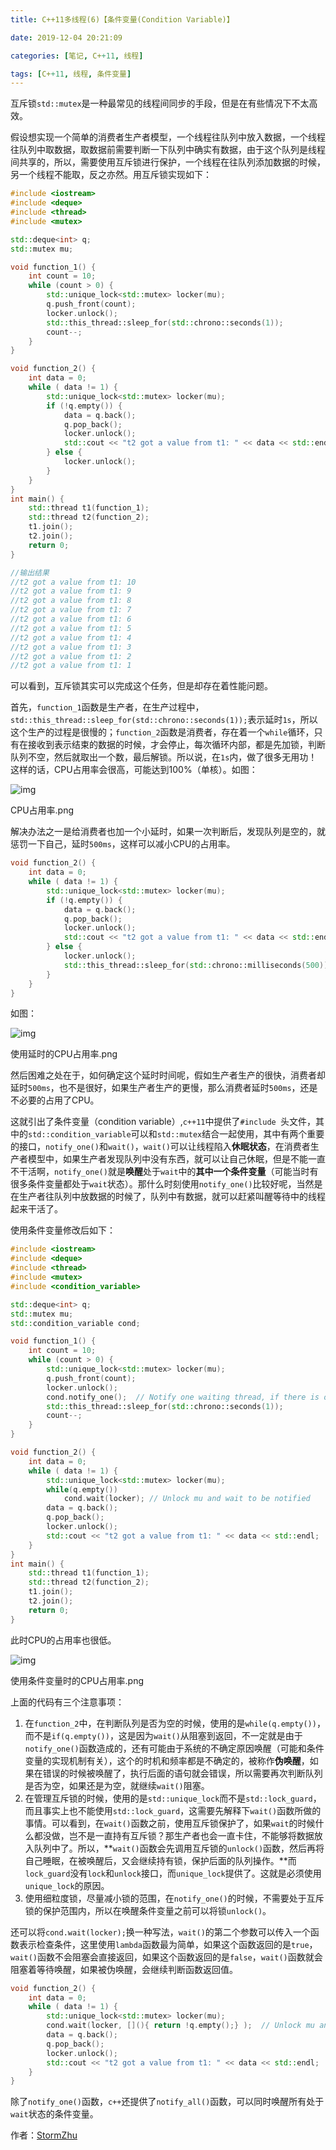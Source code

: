 ```yaml
---
title: C++11多线程(6)【条件变量(Condition Variable)】

date: 2019-12-04 20:21:09

categories: [笔记, C++11, 线程]

tags: [C++11, 线程, 条件变量]
---
```


互斥锁`std::mutex`是一种最常见的线程间同步的手段，但是在有些情况下不太高效。

假设想实现一个简单的消费者生产者模型，一个线程往队列中放入数据，一个线程往队列中取数据，取数据前需要判断一下队列中确实有数据，由于这个队列是线程间共享的，所以，需要使用互斥锁进行保护，一个线程在往队列添加数据的时候，另一个线程不能取，反之亦然。用互斥锁实现如下：

```cpp
#include <iostream>
#include <deque>
#include <thread>
#include <mutex>

std::deque<int> q;
std::mutex mu;

void function_1() {
    int count = 10;
    while (count > 0) {
        std::unique_lock<std::mutex> locker(mu);
        q.push_front(count);
        locker.unlock();
        std::this_thread::sleep_for(std::chrono::seconds(1));
        count--;
    }
}

void function_2() {
    int data = 0;
    while ( data != 1) {
        std::unique_lock<std::mutex> locker(mu);
        if (!q.empty()) {
            data = q.back();
            q.pop_back();
            locker.unlock();
            std::cout << "t2 got a value from t1: " << data << std::endl;
        } else {
            locker.unlock();
        }
    }
}
int main() {
    std::thread t1(function_1);
    std::thread t2(function_2);
    t1.join();
    t2.join();
    return 0;
}

//输出结果
//t2 got a value from t1: 10
//t2 got a value from t1: 9
//t2 got a value from t1: 8
//t2 got a value from t1: 7
//t2 got a value from t1: 6
//t2 got a value from t1: 5
//t2 got a value from t1: 4
//t2 got a value from t1: 3
//t2 got a value from t1: 2
//t2 got a value from t1: 1
```

可以看到，互斥锁其实可以完成这个任务，但是却存在着性能问题。

首先，`function_1`函数是生产者，在生产过程中，`std::this_thread::sleep_for(std::chrono::seconds(1));`表示延时`1s`，所以这个生产的过程是很慢的；`function_2`函数是消费者，存在着一个`while`循环，只有在接收到表示结束的数据的时候，才会停止，每次循环内部，都是先加锁，判断队列不空，然后就取出一个数，最后解锁。所以说，在`1s`内，做了很多无用功！这样的话，CPU占用率会很高，可能达到100%（单核）。如图：

![img](https://upload-images.jianshu.io/upload_images/4427263-4ac3dca6030dd96f.png?imageMogr2/auto-orient/strip|imageView2/2/w/616/format/webp)

CPU占用率.png

解决办法之一是给消费者也加一个小延时，如果一次判断后，发现队列是空的，就惩罚一下自己，延时`500ms`，这样可以减小CPU的占用率。

```cpp
void function_2() {
    int data = 0;
    while ( data != 1) {
        std::unique_lock<std::mutex> locker(mu);
        if (!q.empty()) {
            data = q.back();
            q.pop_back();
            locker.unlock();
            std::cout << "t2 got a value from t1: " << data << std::endl;
        } else {
            locker.unlock();
            std::this_thread::sleep_for(std::chrono::milliseconds(500));
        }
    }
}
```

如图：

![img](https://upload-images.jianshu.io/upload_images/4427263-236c78f4efd1ef35.png?imageMogr2/auto-orient/strip|imageView2/2/w/630/format/webp)

使用延时的CPU占用率.png

然后困难之处在于，如何确定这个延时时间呢，假如生产者生产的很快，消费者却延时`500ms`，也不是很好，如果生产者生产的更慢，那么消费者延时`500ms`，还是不必要的占用了CPU。

这就引出了条件变量（condition variable）,`c++11`中提供了`#include `头文件，其中的`std::condition_variable`可以和`std::mutex`结合一起使用，其中有两个重要的接口，`notify_one()`和`wait()`，`wait()`可以让线程陷入**休眠状态**，在消费者生产者模型中，如果生产者发现队列中没有东西，就可以让自己休眠，但是不能一直不干活啊，`notify_one()`就是**唤醒**处于`wait`中的**其中一个条件变量**（可能当时有很多条件变量都处于`wait`状态）。那什么时刻使用`notify_one()`比较好呢，当然是在生产者往队列中放数据的时候了，队列中有数据，就可以赶紧叫醒等待中的线程起来干活了。

使用条件变量修改后如下：

```cpp
#include <iostream>
#include <deque>
#include <thread>
#include <mutex>
#include <condition_variable>

std::deque<int> q;
std::mutex mu;
std::condition_variable cond;

void function_1() {
    int count = 10;
    while (count > 0) {
        std::unique_lock<std::mutex> locker(mu);
        q.push_front(count);
        locker.unlock();
        cond.notify_one();  // Notify one waiting thread, if there is one.
        std::this_thread::sleep_for(std::chrono::seconds(1));
        count--;
    }
}

void function_2() {
    int data = 0;
    while ( data != 1) {
        std::unique_lock<std::mutex> locker(mu);
        while(q.empty())
            cond.wait(locker); // Unlock mu and wait to be notified
        data = q.back();
        q.pop_back();
        locker.unlock();
        std::cout << "t2 got a value from t1: " << data << std::endl;
    }
}
int main() {
    std::thread t1(function_1);
    std::thread t2(function_2);
    t1.join();
    t2.join();
    return 0;
}
```

此时CPU的占用率也很低。

![img](https://upload-images.jianshu.io/upload_images/4427263-236c78f4efd1ef35.png?imageMogr2/auto-orient/strip|imageView2/2/w/630/format/webp)

使用条件变量时的CPU占用率.png

上面的代码有三个注意事项：

1. 在`function_2`中，在判断队列是否为空的时候，使用的是`while(q.empty())`，而不是`if(q.empty())`，这是因为`wait()`从阻塞到返回，不一定就是由于`notify_one()`函数造成的，还有可能由于系统的不确定原因唤醒（可能和条件变量的实现机制有关），这个的时机和频率都是不确定的，被称作**伪唤醒**，如果在错误的时候被唤醒了，执行后面的语句就会错误，所以需要再次判断队列是否为空，如果还是为空，就继续`wait()`阻塞。
2. 在管理互斥锁的时候，使用的是`std::unique_lock`而不是`std::lock_guard`，而且事实上也不能使用`std::lock_guard`，这需要先解释下`wait()`函数所做的事情。可以看到，在`wait()`函数之前，使用互斥锁保护了，如果`wait`的时候什么都没做，岂不是一直持有互斥锁？那生产者也会一直卡住，不能够将数据放入队列中了。所以，**`wait()`函数会先调用互斥锁的`unlock()`函数，然后再将自己睡眠，在被唤醒后，又会继续持有锁，保护后面的队列操作。**而`lock_guard`没有`lock`和`unlock`接口，而`unique_lock`提供了。这就是必须使用`unique_lock`的原因。
3. 使用细粒度锁，尽量减小锁的范围，在`notify_one()`的时候，不需要处于互斥锁的保护范围内，所以在唤醒条件变量之前可以将锁`unlock()`。

还可以将`cond.wait(locker);`换一种写法，`wait()`的第二个参数可以传入一个函数表示检查条件，这里使用`lambda`函数最为简单，如果这个函数返回的是`true`，`wait()`函数不会阻塞会直接返回，如果这个函数返回的是`false`，`wait()`函数就会阻塞着等待唤醒，如果被伪唤醒，会继续判断函数返回值。

```cpp
void function_2() {
    int data = 0;
    while ( data != 1) {
        std::unique_lock<std::mutex> locker(mu);
        cond.wait(locker, [](){ return !q.empty();} );  // Unlock mu and wait to be notified
        data = q.back();
        q.pop_back();
        locker.unlock();
        std::cout << "t2 got a value from t1: " << data << std::endl;
    }
}
```

除了`notify_one()`函数，`c++`还提供了`notify_all()`函数，可以同时唤醒所有处于`wait`状态的条件变量。

作者：[StormZhu](https://www.jianshu.com/u/a549acfa2f33)